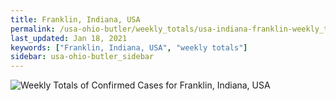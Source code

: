 ```yaml
---
title: Franklin, Indiana, USA
permalink: /usa-ohio-butler/weekly_totals/usa-indiana-franklin-weekly_totals.html
last_updated: Jan 18, 2021
keywords: ["Franklin, Indiana, USA", "weekly totals"]
sidebar: usa-ohio-butler_sidebar
---
```


![Weekly Totals of Confirmed Cases for Franklin, Indiana, USA](/covid_tracker/images/graphs/usa-indiana-franklin-weekly_totals_graph.png)
